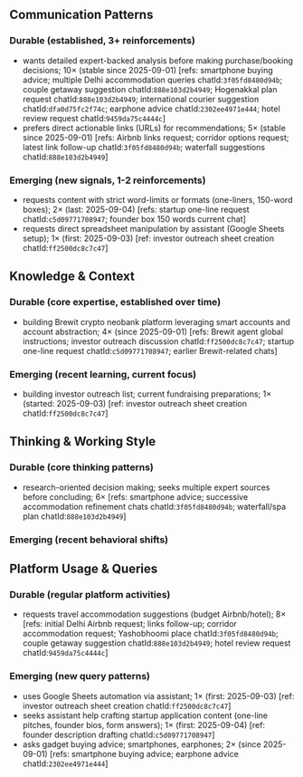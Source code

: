 ## Communication Patterns
### Durable (established, 3+ reinforcements)
- wants detailed expert-backed analysis before making purchase/booking decisions; 10× (stable since 2025-09-01) [refs: smartphone buying advice; multiple Delhi accommodation queries chatId:`3f05fd8480d94b`; couple getaway suggestion chatId:`888e103d2b4949`; Hogenakkal plan request chatId:`888e103d2b4949`; international courier suggestion chatId:`dfa0d75fc2f74c`; earphone advice chatId:`2302ee4971e444`; hotel review request chatId:`9459da75c4444c`]
- prefers direct actionable links (URLs) for recommendations; 5× (stable since 2025-09-01) [refs: Airbnb links request; corridor options request; latest link follow-up chatId:`3f05fd8480d94b`; waterfall suggestions chatId:`888e103d2b4949`]

### Emerging (new signals, 1-2 reinforcements)
- requests content with strict word-limits or formats (one-liners, 150-word boxes); 2× (last: 2025-09-04) [refs: startup one-line request chatId:`c5d09771708947`; founder box 150 words current chat]
- requests direct spreadsheet manipulation by assistant (Google Sheets setup); 1× (first: 2025-09-03) [ref: investor outreach sheet creation chatId:`ff2500dc8c7c47`]

## Knowledge & Context
### Durable (core expertise, established over time)
- building Brewit crypto neobank platform leveraging smart accounts and account abstraction; 4× (since 2025-09-01) [refs: Brewit agent global instructions; investor outreach discussion chatId:`ff2500dc8c7c47`; startup one-line request chatId:`c5d09771708947`; earlier Brewit-related chats]

### Emerging (recent learning, current focus)
- building investor outreach list; current fundraising preparations; 1× (started: 2025-09-03) [ref: investor outreach sheet creation chatId:`ff2500dc8c7c47`]

## Thinking & Working Style
### Durable (core thinking patterns)
- research-oriented decision making; seeks multiple expert sources before concluding; 6× [refs: smartphone advice; successive accommodation refinement chats chatId:`3f05fd8480d94b`; waterfall/spa plan chatId:`888e103d2b4949`]

### Emerging (recent behavioral shifts)

## Platform Usage & Queries
### Durable (regular platform activities)
- requests travel accommodation suggestions (budget Airbnb/hotel); 8× [refs: initial Delhi Airbnb request; links follow-up; corridor accommodation request; Yashobhoomi place chatId:`3f05fd8480d94b`; couple getaway suggestion chatId:`888e103d2b4949`; hotel review request chatId:`9459da75c4444c`]

### Emerging (new query patterns)
- uses Google Sheets automation via assistant; 1× (first: 2025-09-03) [ref: investor outreach sheet creation chatId:`ff2500dc8c7c47`]
- seeks assistant help crafting startup application content (one-line pitches, founder bios, form answers); 1× (first: 2025-09-04) [ref: founder description drafting chatId:`c5d09771708947`]
- asks gadget buying advice; smartphones, earphones; 2× (since 2025-09-01) [refs: smartphone buying advice; earphone advice chatId:`2302ee4971e444`]